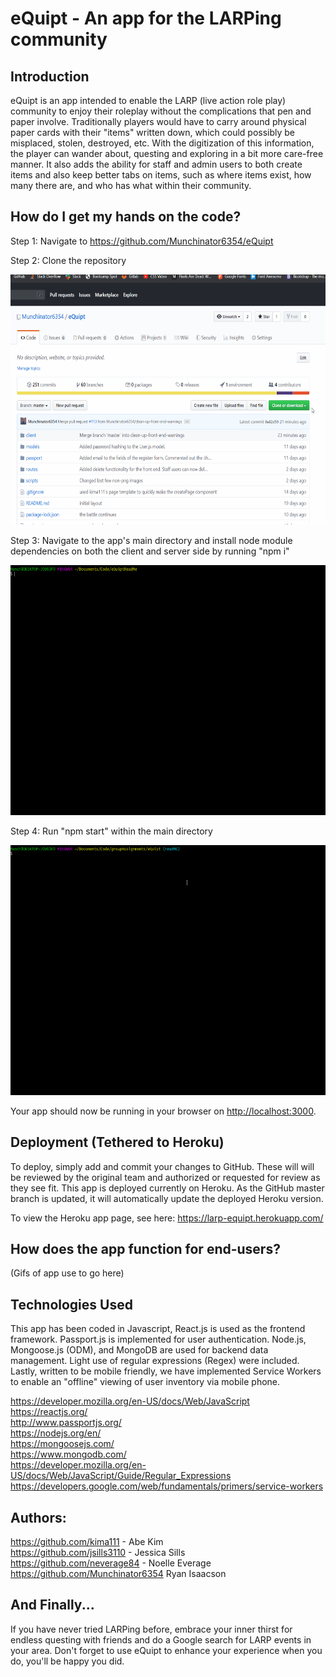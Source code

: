 # eQuipt - An app for the LARPing community

## Introduction

eQuipt is an app intended to enable the LARP (live action role play) community to enjoy their roleplay without the complications that pen and paper involve. Traditionally players would have to carry around physical paper cards with their "items" written down, which could possibly be misplaced, stolen, destroyed, etc. With the digitization of this information, the player can wander about, questing and exploring in a bit more care-free manner. It also adds the ability for staff and admin users to both create items and also keep better tabs on items, such as where items exist, how many there are, and who has what within their community.

## How do I get my hands on the code?

Step 1: Navigate to https://github.com/Munchinator6354/eQuipt

Step 2: Clone the repository

<img src="readmeGifs/gitCloneGif.gif" width="600" height="400"/>

Step 3: Navigate to the app's main directory and install node module dependencies on both the client and server side by running "npm i"

<img src="readmeGifs/installDependencies.gif" width="600" height="400"/>

Step 4: Run "npm start" within the main directory

<img src="readmeGifs/npmStart.gif" width="600" height="400"/>

Your app should now be running in your browser on <http://localhost:3000>.

## Deployment (Tethered to Heroku)

To deploy, simply add and commit your changes to GitHub. These will will be reviewed by the original team and authorized or requested for review as they see fit. This app is deployed currently on Heroku. As the GitHub master branch is updated, it will automatically update the deployed Heroku version.

To view the Heroku app page, see here: https://larp-equipt.herokuapp.com/

## How does the app function for end-users?

(Gifs of app use to go here)

## Technologies Used
This app has been coded in Javascript, React.js is used as the frontend framework. Passport.js is implemented for user authentication. Node.js, Mongoose.js (ODM), and MongoDB are used for backend data management. Light use of regular expressions (Regex) were included. Lastly, written to be mobile friendly, we have implemented Service Workers to enable an "offline" viewing of user inventory via mobile phone.

https://developer.mozilla.org/en-US/docs/Web/JavaScript  
https://reactjs.org/  
http://www.passportjs.org/  
https://nodejs.org/en/  
https://mongoosejs.com/  
https://www.mongodb.com/  
https://developer.mozilla.org/en-US/docs/Web/JavaScript/Guide/Regular_Expressions  
https://developers.google.com/web/fundamentals/primers/service-workers  

## Authors:
https://github.com/kima111 - Abe Kim  
https://github.com/jsills3110 - Jessica Sills  
https://github.com/neverage84 - Noelle Everage  
https://github.com/Munchinator6354 Ryan Isaacson  

## And Finally...
If you have never tried LARPing before, embrace your inner thirst for endless questing with friends and do a Google search for LARP events in your area. Don't forget to use eQuipt to enhance your experience when you do, you'll be happy you did.